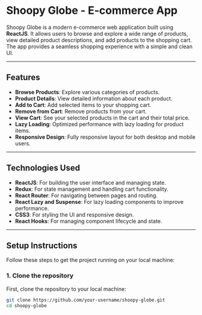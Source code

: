 # Shoopy Globe - E-commerce App

Shoopy Globe is a modern e-commerce web application built using **ReactJS**. It allows users to browse and explore a wide range of products, view detailed product descriptions, and add products to the shopping cart. The app provides a seamless shopping experience with a simple and clean UI.

---

## Features

- **Browse Products**: Explore various categories of products.
- **Product Details**: View detailed information about each product.
- **Add to Cart**: Add selected items to your shopping cart.
- **Remove from Cart**: Remove products from your cart.
- **View Cart**: See your selected products in the cart and their total price.
- **Lazy Loading**: Optimized performance with lazy loading for product items.
- **Responsive Design**: Fully responsive layout for both desktop and mobile users.

---

## Technologies Used

- **ReactJS**: For building the user interface and managing state.
- **Redux**: For state management and handling cart functionality.
- **React Router**: For navigating between pages and routing.
- **React Lazy and Suspense**: For lazy loading components to improve performance.
- **CSS3**: For styling the UI and responsive design.
- **React Hooks**: For managing component lifecycle and state.

---

## Setup Instructions

Follow these steps to get the project running on your local machine:

### 1. Clone the repository
First, clone the repository to your local machine:
```bash
git clone https://github.com/your-username/shoopy-globe.git
cd shoopy-globe

